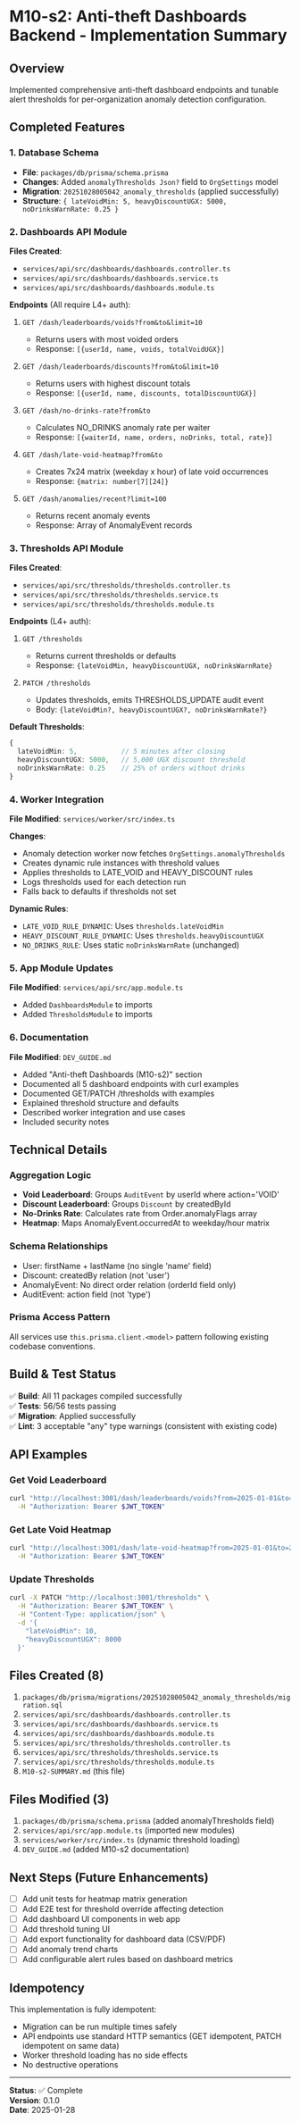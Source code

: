 # M10-s2: Anti-theft Dashboards Backend - Implementation Summary

## Overview
Implemented comprehensive anti-theft dashboard endpoints and tunable alert thresholds for per-organization anomaly detection configuration.

## Completed Features

### 1. Database Schema
- **File**: `packages/db/prisma/schema.prisma`
- **Changes**: Added `anomalyThresholds Json?` field to `OrgSettings` model
- **Migration**: `20251028005042_anomaly_thresholds` (applied successfully)
- **Structure**: `{ lateVoidMin: 5, heavyDiscountUGX: 5000, noDrinksWarnRate: 0.25 }`

### 2. Dashboards API Module
**Files Created**:
- `services/api/src/dashboards/dashboards.controller.ts`
- `services/api/src/dashboards/dashboards.service.ts`
- `services/api/src/dashboards/dashboards.module.ts`

**Endpoints** (All require L4+ auth):
1. `GET /dash/leaderboards/voids?from&to&limit=10`
   - Returns users with most voided orders
   - Response: `[{userId, name, voids, totalVoidUGX}]`

2. `GET /dash/leaderboards/discounts?from&to&limit=10`
   - Returns users with highest discount totals
   - Response: `[{userId, name, discounts, totalDiscountUGX}]`

3. `GET /dash/no-drinks-rate?from&to`
   - Calculates NO_DRINKS anomaly rate per waiter
   - Response: `[{waiterId, name, orders, noDrinks, total, rate}]`

4. `GET /dash/late-void-heatmap?from&to`
   - Creates 7x24 matrix (weekday x hour) of late void occurrences
   - Response: `{matrix: number[7][24]}`

5. `GET /dash/anomalies/recent?limit=100`
   - Returns recent anomaly events
   - Response: Array of AnomalyEvent records

### 3. Thresholds API Module
**Files Created**:
- `services/api/src/thresholds/thresholds.controller.ts`
- `services/api/src/thresholds/thresholds.service.ts`
- `services/api/src/thresholds/thresholds.module.ts`

**Endpoints** (L4+ auth):
1. `GET /thresholds`
   - Returns current thresholds or defaults
   - Response: `{lateVoidMin, heavyDiscountUGX, noDrinksWarnRate}`

2. `PATCH /thresholds`
   - Updates thresholds, emits THRESHOLDS_UPDATE audit event
   - Body: `{lateVoidMin?, heavyDiscountUGX?, noDrinksWarnRate?}`

**Default Thresholds**:
```typescript
{
  lateVoidMin: 5,           // 5 minutes after closing
  heavyDiscountUGX: 5000,   // 5,000 UGX discount threshold
  noDrinksWarnRate: 0.25    // 25% of orders without drinks
}
```

### 4. Worker Integration
**File Modified**: `services/worker/src/index.ts`

**Changes**:
- Anomaly detection worker now fetches `OrgSettings.anomalyThresholds`
- Creates dynamic rule instances with threshold values
- Applies thresholds to LATE_VOID and HEAVY_DISCOUNT rules
- Logs thresholds used for each detection run
- Falls back to defaults if thresholds not set

**Dynamic Rules**:
- `LATE_VOID_RULE_DYNAMIC`: Uses `thresholds.lateVoidMin`
- `HEAVY_DISCOUNT_RULE_DYNAMIC`: Uses `thresholds.heavyDiscountUGX`
- `NO_DRINKS_RULE`: Uses static `noDrinksWarnRate` (unchanged)

### 5. App Module Updates
**File Modified**: `services/api/src/app.module.ts`
- Added `DashboardsModule` to imports
- Added `ThresholdsModule` to imports

### 6. Documentation
**File Modified**: `DEV_GUIDE.md`
- Added "Anti-theft Dashboards (M10-s2)" section
- Documented all 5 dashboard endpoints with curl examples
- Documented GET/PATCH /thresholds with examples
- Explained threshold structure and defaults
- Described worker integration and use cases
- Included security notes

## Technical Details

### Aggregation Logic
- **Void Leaderboard**: Groups `AuditEvent` by userId where action='VOID'
- **Discount Leaderboard**: Groups `Discount` by createdById
- **No-Drinks Rate**: Calculates rate from Order.anomalyFlags array
- **Heatmap**: Maps AnomalyEvent.occurredAt to weekday/hour matrix

### Schema Relationships
- User: firstName + lastName (no single 'name' field)
- Discount: createdBy relation (not 'user')
- AnomalyEvent: No direct order relation (orderId field only)
- AuditEvent: action field (not 'type')

### Prisma Access Pattern
All services use `this.prisma.client.<model>` pattern following existing codebase conventions.

## Build & Test Status
✅ **Build**: All 11 packages compiled successfully  
✅ **Tests**: 56/56 tests passing  
✅ **Migration**: Applied successfully  
✅ **Lint**: 3 acceptable "any" type warnings (consistent with existing code)

## API Examples

### Get Void Leaderboard
```bash
curl "http://localhost:3001/dash/leaderboards/voids?from=2025-01-01&to=2025-01-31&limit=10" \
  -H "Authorization: Bearer $JWT_TOKEN"
```

### Get Late Void Heatmap
```bash
curl "http://localhost:3001/dash/late-void-heatmap?from=2025-01-01&to=2025-01-31" \
  -H "Authorization: Bearer $JWT_TOKEN"
```

### Update Thresholds
```bash
curl -X PATCH "http://localhost:3001/thresholds" \
  -H "Authorization: Bearer $JWT_TOKEN" \
  -H "Content-Type: application/json" \
  -d '{
    "lateVoidMin": 10,
    "heavyDiscountUGX": 8000
  }'
```

## Files Created (8)
1. `packages/db/prisma/migrations/20251028005042_anomaly_thresholds/migration.sql`
2. `services/api/src/dashboards/dashboards.controller.ts`
3. `services/api/src/dashboards/dashboards.service.ts`
4. `services/api/src/dashboards/dashboards.module.ts`
5. `services/api/src/thresholds/thresholds.controller.ts`
6. `services/api/src/thresholds/thresholds.service.ts`
7. `services/api/src/thresholds/thresholds.module.ts`
8. `M10-s2-SUMMARY.md` (this file)

## Files Modified (3)
1. `packages/db/prisma/schema.prisma` (added anomalyThresholds field)
2. `services/api/src/app.module.ts` (imported new modules)
3. `services/worker/src/index.ts` (dynamic threshold loading)
4. `DEV_GUIDE.md` (added M10-s2 documentation)

## Next Steps (Future Enhancements)
- [ ] Add unit tests for heatmap matrix generation
- [ ] Add E2E test for threshold override affecting detection
- [ ] Add dashboard UI components in web app
- [ ] Add threshold tuning UI
- [ ] Add export functionality for dashboard data (CSV/PDF)
- [ ] Add anomaly trend charts
- [ ] Add configurable alert rules based on dashboard metrics

## Idempotency
This implementation is fully idempotent:
- Migration can be run multiple times safely
- API endpoints use standard HTTP semantics (GET idempotent, PATCH idempotent on same data)
- Worker threshold loading has no side effects
- No destructive operations

---
**Status**: ✅ Complete  
**Version**: 0.1.0  
**Date**: 2025-01-28
